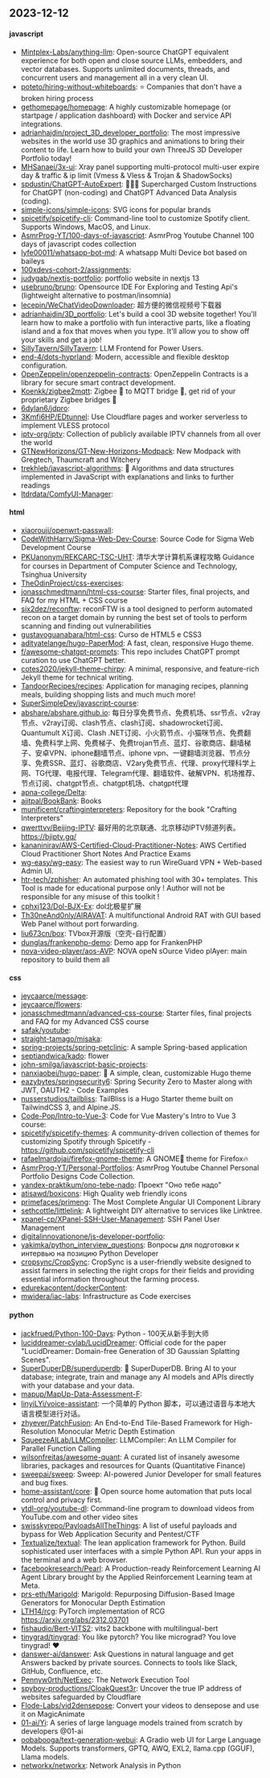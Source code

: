 ## 2023-12-12

#### javascript
* [Mintplex-Labs/anything-llm](https://github.com/Mintplex-Labs/anything-llm): Open-source ChatGPT equivalent experience for both open and close source LLMs, embedders, and vector databases. Supports unlimited documents, threads, and concurrent users and management all in a very clean UI.
* [poteto/hiring-without-whiteboards](https://github.com/poteto/hiring-without-whiteboards): ⭐️ Companies that don't have a broken hiring process
* [gethomepage/homepage](https://github.com/gethomepage/homepage): A highly customizable homepage (or startpage / application dashboard) with Docker and service API integrations.
* [adrianhajdin/project_3D_developer_portfolio](https://github.com/adrianhajdin/project_3D_developer_portfolio): The most impressive websites in the world use 3D graphics and animations to bring their content to life. Learn how to build your own ThreeJS 3D Developer Portfolio today!
* [MHSanaei/3x-ui](https://github.com/MHSanaei/3x-ui): Xray panel supporting multi-protocol multi-user expire day & traffic & ip limit (Vmess & Vless & Trojan & ShadowSocks)
* [spdustin/ChatGPT-AutoExpert](https://github.com/spdustin/ChatGPT-AutoExpert): 🚀🧠💬 Supercharged Custom Instructions for ChatGPT (non-coding) and ChatGPT Advanced Data Analysis (coding).
* [simple-icons/simple-icons](https://github.com/simple-icons/simple-icons): SVG icons for popular brands
* [spicetify/spicetify-cli](https://github.com/spicetify/spicetify-cli): Command-line tool to customize Spotify client. Supports Windows, MacOS, and Linux.
* [AsmrProg-YT/100-days-of-javascript](https://github.com/AsmrProg-YT/100-days-of-javascript): AsmrProg Youtube Channel 100 days of javascript codes collection
* [lyfe00011/whatsapp-bot-md](https://github.com/lyfe00011/whatsapp-bot-md): A whatsapp Multi Device bot based on baileys
* [100xdevs-cohort-2/assignments](https://github.com/100xdevs-cohort-2/assignments): 
* [judygab/nextjs-portfolio](https://github.com/judygab/nextjs-portfolio): portfolio website in nextjs 13
* [usebruno/bruno](https://github.com/usebruno/bruno): Opensource IDE For Exploring and Testing Api's (lightweight alternative to postman/insomnia)
* [lecepin/WeChatVideoDownloader](https://github.com/lecepin/WeChatVideoDownloader): 超方便的微信视频号下载器
* [adrianhajdin/3D_portfolio](https://github.com/adrianhajdin/3D_portfolio): Let's build a cool 3D website together! You'll learn how to make a portfolio with fun interactive parts, like a floating island and a fox that moves when you type. It'll allow you to show off your skills and get a job!
* [SillyTavern/SillyTavern](https://github.com/SillyTavern/SillyTavern): LLM Frontend for Power Users.
* [end-4/dots-hyprland](https://github.com/end-4/dots-hyprland): Modern, accessible and flexible desktop configuration.
* [OpenZeppelin/openzeppelin-contracts](https://github.com/OpenZeppelin/openzeppelin-contracts): OpenZeppelin Contracts is a library for secure smart contract development.
* [Koenkk/zigbee2mqtt](https://github.com/Koenkk/zigbee2mqtt): Zigbee 🐝 to MQTT bridge 🌉, get rid of your proprietary Zigbee bridges 🔨
* [6dylan6/jdpro](https://github.com/6dylan6/jdpro): 
* [3Kmfi6HP/EDtunnel](https://github.com/3Kmfi6HP/EDtunnel): Use Cloudflare pages and worker serverless to implement VLESS protocol
* [iptv-org/iptv](https://github.com/iptv-org/iptv): Collection of publicly available IPTV channels from all over the world
* [GTNewHorizons/GT-New-Horizons-Modpack](https://github.com/GTNewHorizons/GT-New-Horizons-Modpack): New Modpack with Gregtech, Thaumcraft and Witchery
* [trekhleb/javascript-algorithms](https://github.com/trekhleb/javascript-algorithms): 📝 Algorithms and data structures implemented in JavaScript with explanations and links to further readings
* [ltdrdata/ComfyUI-Manager](https://github.com/ltdrdata/ComfyUI-Manager): 

#### html
* [xiaorouji/openwrt-passwall](https://github.com/xiaorouji/openwrt-passwall): 
* [CodeWithHarry/Sigma-Web-Dev-Course](https://github.com/CodeWithHarry/Sigma-Web-Dev-Course): Source Code for Sigma Web Development Course
* [PKUanonym/REKCARC-TSC-UHT](https://github.com/PKUanonym/REKCARC-TSC-UHT): 清华大学计算机系课程攻略 Guidance for courses in Department of Computer Science and Technology, Tsinghua University
* [TheOdinProject/css-exercises](https://github.com/TheOdinProject/css-exercises): 
* [jonasschmedtmann/html-css-course](https://github.com/jonasschmedtmann/html-css-course): Starter files, final projects, and FAQ for my HTML + CSS course
* [six2dez/reconftw](https://github.com/six2dez/reconftw): reconFTW is a tool designed to perform automated recon on a target domain by running the best set of tools to perform scanning and finding out vulnerabilities
* [gustavoguanabara/html-css](https://github.com/gustavoguanabara/html-css): Curso de HTML5 e CSS3
* [adityatelange/hugo-PaperMod](https://github.com/adityatelange/hugo-PaperMod): A fast, clean, responsive Hugo theme.
* [f/awesome-chatgpt-prompts](https://github.com/f/awesome-chatgpt-prompts): This repo includes ChatGPT prompt curation to use ChatGPT better.
* [cotes2020/jekyll-theme-chirpy](https://github.com/cotes2020/jekyll-theme-chirpy): A minimal, responsive, and feature-rich Jekyll theme for technical writing.
* [TandoorRecipes/recipes](https://github.com/TandoorRecipes/recipes): Application for managing recipes, planning meals, building shopping lists and much much more!
* [SuperSimpleDev/javascript-course](https://github.com/SuperSimpleDev/javascript-course): 
* [abshare/abshare.github.io](https://github.com/abshare/abshare.github.io): 每日分享免费节点、免费机场、ssr节点、v2ray节点、v2ray订阅、clash节点、clash订阅、shadowrocket订阅、Quantumult X订阅、Clash .NET订阅、小火箭节点、小猫咪节点、免费翻墙、免费科学上网、免费梯子、免费trojan节点、蓝灯、谷歌商店、翻墙梯子、安卓VPN、iphone翻墙节点、iphone vpn、一键翻墙浏览器、节点分享、免费SSR、蓝灯、谷歌商店、V2ary免费节点、代理、proxy代理科学上网、TG代理、电报代理、Telegram代理、翻墙软件、破解VPN、机场推荐、节点订阅、chatgpt节点、chatgpt机场、chatgpt代理
* [apna-college/Delta](https://github.com/apna-college/Delta): 
* [ajitpal/BookBank](https://github.com/ajitpal/BookBank): Books
* [munificent/craftinginterpreters](https://github.com/munificent/craftinginterpreters): Repository for the book "Crafting Interpreters"
* [qwerttvv/Beijing-IPTV](https://github.com/qwerttvv/Beijing-IPTV): 最好用的北京联通、北京移动IPTV频道列表。https://bjiptv.gq/
* [kananinirav/AWS-Certified-Cloud-Practitioner-Notes](https://github.com/kananinirav/AWS-Certified-Cloud-Practitioner-Notes): AWS Certified Cloud Practitioner Short Notes And Practice Exams
* [wg-easy/wg-easy](https://github.com/wg-easy/wg-easy): The easiest way to run WireGuard VPN + Web-based Admin UI.
* [htr-tech/zphisher](https://github.com/htr-tech/zphisher): An automated phishing tool with 30+ templates. This Tool is made for educational purpose only ! Author will not be responsible for any misuse of this toolkit !
* [cphxj123/Dol-BJX-Ex](https://github.com/cphxj123/Dol-BJX-Ex): dol北极星扩展
* [Th30neAnd0nly/AIRAVAT](https://github.com/Th30neAnd0nly/AIRAVAT): A multifunctional Android RAT with GUI based Web Panel without port forwarding.
* [liu673cn/box](https://github.com/liu673cn/box): TVbox开源版（空壳-自行配置）
* [dunglas/frankenphp-demo](https://github.com/dunglas/frankenphp-demo): Demo app for FrankenPHP
* [nova-video-player/aos-AVP](https://github.com/nova-video-player/aos-AVP): NOVA opeN sOurce Video plAyer: main repository to build them all

#### css
* [jeycaarce/message](https://github.com/jeycaarce/message): 
* [jeycaarce/flowers](https://github.com/jeycaarce/flowers): 
* [jonasschmedtmann/advanced-css-course](https://github.com/jonasschmedtmann/advanced-css-course): Starter files, final projects and FAQ for my Advanced CSS course
* [safak/youtube](https://github.com/safak/youtube): 
* [straight-tamago/misaka](https://github.com/straight-tamago/misaka): 
* [spring-projects/spring-petclinic](https://github.com/spring-projects/spring-petclinic): A sample Spring-based application
* [septiandwica/kado](https://github.com/septiandwica/kado): flower
* [john-smilga/javascript-basic-projects](https://github.com/john-smilga/javascript-basic-projects): 
* [nanxiaobei/hugo-paper](https://github.com/nanxiaobei/hugo-paper): 🪺 A simple, clean, customizable Hugo theme
* [eazybytes/springsecurity6](https://github.com/eazybytes/springsecurity6): Spring Security Zero to Master along with JWT, OAUTH2 - Code Examples
* [nusserstudios/tailbliss](https://github.com/nusserstudios/tailbliss): TailBliss is a Hugo Starter theme built on TailwindCSS 3, and Alpine.JS.
* [Code-Pop/Intro-to-Vue-3](https://github.com/Code-Pop/Intro-to-Vue-3): Code for Vue Mastery's Intro to Vue 3 course:
* [spicetify/spicetify-themes](https://github.com/spicetify/spicetify-themes): A community-driven collection of themes for customizing Spotify through Spicetify - https://github.com/spicetify/spicetify-cli
* [rafaelmardojai/firefox-gnome-theme](https://github.com/rafaelmardojai/firefox-gnome-theme): A GNOME👣 theme for Firefox🔥
* [AsmrProg-YT/Personal-Portfolios](https://github.com/AsmrProg-YT/Personal-Portfolios): AsmrProg Youtube Channel Personal Portfolio Designs Code Collection.
* [yandex-praktikum/ono-tebe-nado](https://github.com/yandex-praktikum/ono-tebe-nado): Проект "Оно тебе надо"
* [atisawd/boxicons](https://github.com/atisawd/boxicons): High Quality web friendly icons
* [primefaces/primeng](https://github.com/primefaces/primeng): The Most Complete Angular UI Component Library
* [sethcottle/littlelink](https://github.com/sethcottle/littlelink): A lightweight DIY alternative to services like Linktree.
* [xpanel-cp/XPanel-SSH-User-Management](https://github.com/xpanel-cp/XPanel-SSH-User-Management): SSH Panel User Management
* [digitalinnovationone/js-developer-portfolio](https://github.com/digitalinnovationone/js-developer-portfolio): 
* [yakimka/python_interview_questions](https://github.com/yakimka/python_interview_questions): Вопросы для подготовки к интервью на позицию Python Developer
* [cropsync/CropSync](https://github.com/cropsync/CropSync): CropSync is a user-friendly website designed to assist farmers in selecting the right crops for their fields and providing essential information throughout the farming process.
* [edurekacontent/dockerContent](https://github.com/edurekacontent/dockerContent): 
* [mwidera/iac-labs](https://github.com/mwidera/iac-labs): Infrastructure as Code exercises

#### python
* [jackfrued/Python-100-Days](https://github.com/jackfrued/Python-100-Days): Python - 100天从新手到大师
* [luciddreamer-cvlab/LucidDreamer](https://github.com/luciddreamer-cvlab/LucidDreamer): Official code for the paper "LucidDreamer: Domain-free Generation of 3D Gaussian Splatting Scenes".
* [SuperDuperDB/superduperdb](https://github.com/SuperDuperDB/superduperdb): 🔮 SuperDuperDB. Bring AI to your database; integrate, train and manage any AI models and APIs directly with your database and your data.
* [mapup/MapUp-Data-Assessment-F](https://github.com/mapup/MapUp-Data-Assessment-F): 
* [linyiLYi/voice-assistant](https://github.com/linyiLYi/voice-assistant): 一个简单的 Python 脚本，可以通过语音与本地大语言模型进行对话。
* [zhyever/PatchFusion](https://github.com/zhyever/PatchFusion): An End-to-End Tile-Based Framework for High-Resolution Monocular Metric Depth Estimation
* [SqueezeAILab/LLMCompiler](https://github.com/SqueezeAILab/LLMCompiler): LLMCompiler: An LLM Compiler for Parallel Function Calling
* [wilsonfreitas/awesome-quant](https://github.com/wilsonfreitas/awesome-quant): A curated list of insanely awesome libraries, packages and resources for Quants (Quantitative Finance)
* [sweepai/sweep](https://github.com/sweepai/sweep): Sweep: AI-powered Junior Developer for small features and bug fixes.
* [home-assistant/core](https://github.com/home-assistant/core): 🏡 Open source home automation that puts local control and privacy first.
* [ytdl-org/youtube-dl](https://github.com/ytdl-org/youtube-dl): Command-line program to download videos from YouTube.com and other video sites
* [swisskyrepo/PayloadsAllTheThings](https://github.com/swisskyrepo/PayloadsAllTheThings): A list of useful payloads and bypass for Web Application Security and Pentest/CTF
* [Textualize/textual](https://github.com/Textualize/textual): The lean application framework for Python. Build sophisticated user interfaces with a simple Python API. Run your apps in the terminal and a web browser.
* [facebookresearch/Pearl](https://github.com/facebookresearch/Pearl): A Production-ready Reinforcement Learning AI Agent Library brought by the Applied Reinforcement Learning team at Meta.
* [prs-eth/Marigold](https://github.com/prs-eth/Marigold): Marigold: Repurposing Diffusion-Based Image Generators for Monocular Depth Estimation
* [LTH14/rcg](https://github.com/LTH14/rcg): PyTorch implementation of RCG https://arxiv.org/abs/2312.03701
* [fishaudio/Bert-VITS2](https://github.com/fishaudio/Bert-VITS2): vits2 backbone with multilingual-bert
* [tinygrad/tinygrad](https://github.com/tinygrad/tinygrad): You like pytorch? You like micrograd? You love tinygrad! ❤️
* [danswer-ai/danswer](https://github.com/danswer-ai/danswer): Ask Questions in natural language and get Answers backed by private sources. Connects to tools like Slack, GitHub, Confluence, etc.
* [Pennyw0rth/NetExec](https://github.com/Pennyw0rth/NetExec): The Network Execution Tool
* [spyboy-productions/CloakQuest3r](https://github.com/spyboy-productions/CloakQuest3r): Uncover the true IP address of websites safeguarded by Cloudflare
* [Flode-Labs/vid2densepose](https://github.com/Flode-Labs/vid2densepose): Convert your videos to densepose and use it on MagicAnimate
* [01-ai/Yi](https://github.com/01-ai/Yi): A series of large language models trained from scratch by developers @01-ai
* [oobabooga/text-generation-webui](https://github.com/oobabooga/text-generation-webui): A Gradio web UI for Large Language Models. Supports transformers, GPTQ, AWQ, EXL2, llama.cpp (GGUF), Llama models.
* [networkx/networkx](https://github.com/networkx/networkx): Network Analysis in Python
